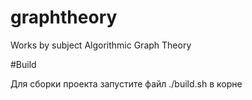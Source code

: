 # graphtheory
Works by subject Algorithmic Graph Theory 

#Build

Для сборки проекта запустите файл ./build.sh в корне
